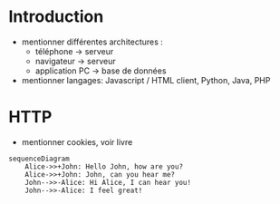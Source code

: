 # Introduction
- mentionner différentes architectures : 
  - téléphone → serveur
  - navigateur -> serveur
  - application PC → base de données
- mentionner langages: Javascript / HTML client, Python, Java, PHP
  
# HTTP
- mentionner cookies, voir livre


```mermaid
sequenceDiagram
    Alice->>+John: Hello John, how are you?
    Alice->>+John: John, can you hear me?
    John-->>-Alice: Hi Alice, I can hear you!
    John-->>-Alice: I feel great!
```

    